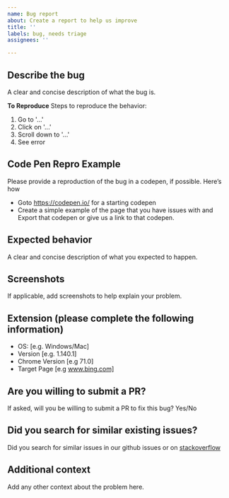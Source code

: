 ```yaml
---
name: Bug report
about: Create a report to help us improve
title: ''
labels: bug, needs triage
assignees: ''

---
```


## Describe the bug

A clear and concise description of what the bug is.

**To Reproduce**
Steps to reproduce the behavior:

1. Go to '...'
2. Click on '...'
3. Scroll down to '...'
4. See error

## Code Pen Repro Example

Please provide a reproduction of the bug in a codepen, if possible. Here’s how

* Goto https://codepen.io/ for a starting codepen
* Create a simple example of the page that you have issues with and Export that codepen or give us a link to that codepen.

## Expected behavior

A clear and concise description of what you expected to happen.

## Screenshots

If applicable, add screenshots to help explain your problem.

## Extension (please complete the following information)

- OS: [e.g. Windows/Mac]
- Version [e.g. 1.140.1]
- Chrome Version [e.g 71.0]
- Target Page [e.g www.bing.com]

## Are you willing to submit a PR?

If asked, will you be willing to submit a PR to fix this bug? Yes/No

## Did you search for similar existing issues?

Did you search for similar issues in our github issues or on [stackoverflow](https://stackoverflow.com/questions/tagged/accessibility-insights)

## Additional context

Add any other context about the problem here.
